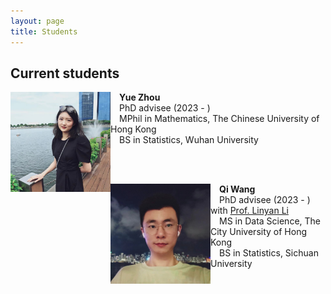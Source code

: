 ```yaml
---
layout: page
title: Students
---
```


## Current students

<img align="left" src="/assets/img/zy.jpg" alt="drawing" width="160"/>

 **Yue Zhou** <br />
 PhD advisee (2023 - ) <br />
 MPhil in Mathematics, The Chinese University of Hong Kong <br />
 BS in Statistics, Wuhan University  <br />

<br /><br />

<img align="left" src="/assets/img/wq.jpg" alt="drawing" width="160"/> 

 **Qi Wang** <br />
 PhD advisee (2023 - ) with <a href="https://scholars.cityu.edu.hk/en/persons/linyan-li(42e8876e-e92d-423b-a3d0-2d28229bd6f0).html">Prof. Linyan Li</a> <br />
 MS in Data Science, The City University of Hong Kong <br />
 BS in Statistics, Sichuan University  <br />

